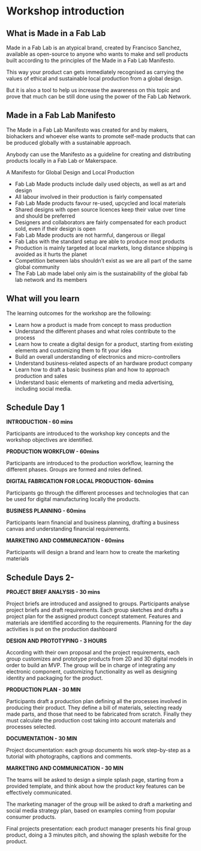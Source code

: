 # Workshop introduction

## What is Made in a Fab Lab

Made in a Fab Lab is an atypical brand, created by Francisco Sanchez, available as open-source to anyone who wants to make and sell products built according to the principles of the Made in a Fab Lab Manifesto.

This way your product can gets immediately recognised as carrying the values of ethical and sustainable local production from a global design.

But it is also a tool to help us increase the awareness on this topic and prove that much can be still done using the power of the Fab Lab Network.

## Made in a Fab Lab Manifesto

The Made in a Fab Lab Manifesto was created for and by makers, biohackers and whoever else wants to promote self-made products that can be produced globally with a sustainable approach.

Anybody can use the Manifesto as a guideline for creating and distributing products locally in a Fab Lab or Makerspace.

A Manifesto for Global Design and Local Production

- Fab Lab Made products include daily used objects, as well as art and design
- All labour involved in their production is fairly compensated
- Fab Lab Made products favour re-used, upcycled and local materials
- Shared designs with open source licences keep their value over time and should be preferred
- Designers and collaborators are fairly compensated for each product sold, even if their design is open
- Fab Lab Made products are not harmful, dangerous or illegal
- Fab Labs with the standard setup are able to produce most products
- Production is mainly targeted at local markets, long distance shipping is avoided as it hurts the planet
- Competition between labs shouldn’t exist as we are all part of the same global community
- The Fab Lab made label only aim is the sustainability of the global fab lab network and its members

## What will you learn

The learning outcomes for the workshop are the following:

- Learn how a product is made from concept to mass production
- Understand the different phases and what roles contribute to the process
- Learn how to create a digital design for a product, starting from existing elements and customizing them to fit your idea
- Build an overall understanding of electronics and micro-controllers
- Understand business-related aspects of an hardware product company
- Learn how to draft a basic business plan and how to approach production and sales
- Understand basic elements of marketing and media advertising, including social media.


## Schedule Day 1

**INTRODUCTION - 60 mins**

Participants are introduced to the workshop key concepts and the workshop objectives are identified.

**PRODUCTION WORKFLOW - 60mins**

Participants are introduced to the production workflow, learning the different phases. Groups are formed and roles defined.

**DIGITAL FABRICATION FOR LOCAL PRODUCTION- 60mins**

Participants go through the different processes and technologies
that can be used for digital manufacturing locally the products.

**BUSINESS PLANNING - 60mins**

Participants learn financial and business planning, drafting
a business canvas and understanding financial requirements.

**MARKETING AND COMMUNICATION - 60mins**

Participants will design a brand and learn how to 
create the marketing materials

## Schedule Days 2-

**PROJECT BRIEF ANALYSIS - 30 mins**

Project briefs are introduced and assigned to groups.
Participants analyse project briefs and draft requirements.
Each group sketches and drafts a project plan for the assigned product concept statement. 
Features and materials are identified according to the requirements.
Planning for the day activities is put on the production dashboard

**DESIGN AND PROTOTYPING - 3 HOURS**

According with their own proposal and the project requirements, each group customizes and prototype products from 2D and 3D digital models in order to build an MVP.
The group will be in charge of integrating any electronic component, customizing functionality as well as designing identity and packaging for the product.

**PRODUCTION PLAN - 30 MIN**

Participants draft a production plan defining all the processes involved in producing their product.
They define a bill of materials, selecting ready made parts, and those that need to be fabricated from scratch. 
Finally they must calculate the production cost taking into account materials and processes selected.

**DOCUMENTATION - 30 MIN**

Project documentation: each group documents his work step-by-step as a tutorial with photographs, captions and comments.

**MARKETING AND COMMUNICATION - 30 MIN**

The teams will be asked to design a simple splash page, starting from a provided template, and think about how the product key features can be effectively communicated.

The marketing manager of the group will be asked to draft a marketing and social media strategy plan, based on examples coming from popular consumer products.

Final projects presentation: each product manager presents his final group product, doing a 3 minutes pitch, and showing the splash website for the product.
